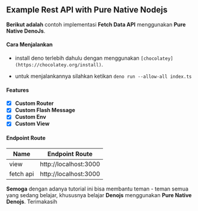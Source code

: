 ## Example Rest API with Pure Native Nodejs

**Berikut adalah** contoh implementasi **Fetch Data API** menggunakan **Pure Native DenoJs**.

#### Cara Menjalankan

- install deno terlebih dahulu dengan menggunakan `[chocolatey](https://chocolatey.org/install)`.

- untuk menjalankannya silahkan ketikan `deno run --allow-all index.ts`

#### Features

- [x] **Custom Router**
- [x] **Custom Flash Message**
- [x] **Custom Env**
- [x] **Custom View**

#### Endpoint Route

| Name  | Endpoint Route |
| ------------- | ------------- |
| view  | http://localhost:3000 |
| fetch api | http://localhost:3000 |

**Semoga** dengan adanya tutorial ini  bisa membantu teman - teman semua yang sedang belajar, khususnya belajar **Denojs** menggunakan **Pure Native Denojs**. Terimakasih
